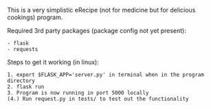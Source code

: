 This is a very simplistic eRecipe (not for medicine but for delicious cookings) program. 

Required 3rd party packages (package config not yet present):

    - flask
    - requests

Steps to get it working (in linux):

    1. export $FLASK_APP='server.py' in terminal when in the program directory
    2. flask run
    3. Program is now running in port 5000 locally
    (4.) Run request.py in tests/ to test out the functionality
